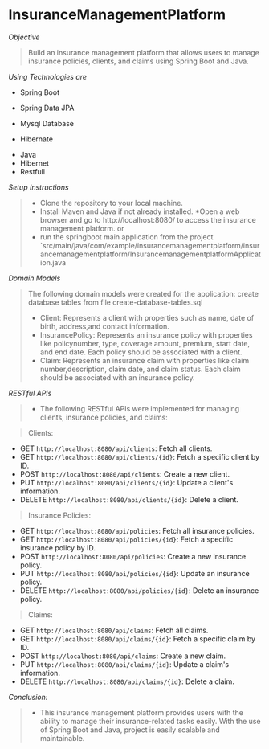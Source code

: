# InsuranceManagementPlatform

*Objective*
> Build an insurance management platform that allows users to manage insurance policies, clients, and claims using Spring Boot and Java.

*Using Technologies are*
 * Spring Boot
 - Spring Data JPA
 + Mysql Database
 * Hibernate
 - Java
 - Hibernet
 - Restfull
   


*Setup Instructions*
> * Clone the repository to your local machine.
> * Install Maven and Java if not already installed.
> *Open a web browser and go to http://localhost:8080/ to access the insurance management platform.
> or
> * run the springboot main application from the project `src/main/java/com/example/insurancemanagementplatform/insurancemanagementplatform/InsurancemanagementplatformApplication.java


*Domain Models*
> The following domain models were created for the application:
> create database tables from file create-database-tables.sql
> * Client: Represents a client with properties such as name, date of birth, address,and contact information.
> * InsurancePolicy: Represents an insurance policy with properties like policynumber, type, coverage amount, premium, start date, and end date. Each policy should be associated with a client.
> * Claim: Represents an insurance claim with properties like claim number,description, claim date, and claim status. Each claim should be associated with an insurance policy.

*RESTful APIs*
> * The following RESTful APIs were implemented for managing clients, insurance policies, and claims:

> Clients:
 - GET `http://localhost:8080/api/clients`: Fetch all clients.
 - GET `http://localhost:8080/api/clients/{id}`: Fetch a specific client by ID.
 - POST `http://localhost:8080/api/clients`: Create a new client.
 - PUT `http://localhost:8080/api/clients/{id}`: Update a client's information.
 - DELETE `http://localhost:8080/api/clients/{id}`: Delete a client.
		
> Insurance Policies:
  - GET `http://localhost:8080/api/policies`: Fetch all insurance policies.
  - GET `http://localhost:8080/api/policies/{id}`: Fetch a specific insurance policy by ID.
  - POST `http://localhost:8080/api/policies`: Create a new insurance policy.
  - PUT `http://localhost:8080/api/policies/{id}`: Update an insurance policy.
  - DELETE `http://localhost:8080/api/policies/{id}`: Delete an insurance policy.
		
> Claims:
  - GET `http://localhost:8080/api/claims`: Fetch all claims.
  - GET `http://localhost:8080/api/claims/{id}`: Fetch a specific claim by ID.
  - POST `http://localhost:8080/api/claims`: Create a new claim.
  - PUT `http://localhost:8080/api/claims/{id}`: Update a claim's information.
  - DELETE `http://localhost:8080/api/claims/{id}`: Delete a claim.
  
  
  
  *Conclusion:*
> * This insurance management platform provides users with the ability to manage their insurance-related tasks easily. With the use of Spring Boot and Java, project is easily scalable and maintainable.	
